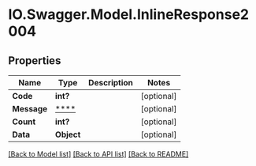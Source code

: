 # IO.Swagger.Model.InlineResponse2004
## Properties

Name | Type | Description | Notes
------------ | ------------- | ------------- | -------------
**Code** | **int?** |  | [optional] 
**Message** | [****](.md) |  | [optional] 
**Count** | **int?** |  | [optional] 
**Data** | **Object** |  | [optional] 

[[Back to Model list]](../README.md#documentation-for-models) [[Back to API list]](../README.md#documentation-for-api-endpoints) [[Back to README]](../README.md)

